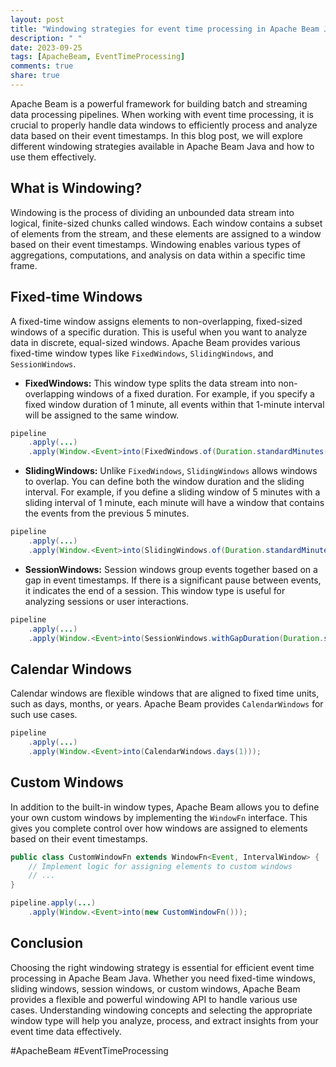 ```yaml
---
layout: post
title: "Windowing strategies for event time processing in Apache Beam Java"
description: " "
date: 2023-09-25
tags: [ApacheBeam, EventTimeProcessing]
comments: true
share: true
---
```


Apache Beam is a powerful framework for building batch and streaming data processing pipelines. When working with event time processing, it is crucial to properly handle data windows to efficiently process and analyze data based on their event timestamps. In this blog post, we will explore different windowing strategies available in Apache Beam Java and how to use them effectively.

## What is Windowing?

Windowing is the process of dividing an unbounded data stream into logical, finite-sized chunks called windows. Each window contains a subset of elements from the stream, and these elements are assigned to a window based on their event timestamps. Windowing enables various types of aggregations, computations, and analysis on data within a specific time frame.

## Fixed-time Windows

A fixed-time window assigns elements to non-overlapping, fixed-sized windows of a specific duration. This is useful when you want to analyze data in discrete, equal-sized windows. Apache Beam provides various fixed-time window types like `FixedWindows`, `SlidingWindows`, and `SessionWindows`.

- **FixedWindows:** This window type splits the data stream into non-overlapping windows of a fixed duration. For example, if you specify a fixed window duration of 1 minute, all events within that 1-minute interval will be assigned to the same window.

```java
pipeline
    .apply(...)
    .apply(Window.<Event>into(FixedWindows.of(Duration.standardMinutes(1))));
```

- **SlidingWindows:** Unlike `FixedWindows`, `SlidingWindows` allows windows to overlap. You can define both the window duration and the sliding interval. For example, if you define a sliding window of 5 minutes with a sliding interval of 1 minute, each minute will have a window that contains the events from the previous 5 minutes.

```java
pipeline
    .apply(...)
    .apply(Window.<Event>into(SlidingWindows.of(Duration.standardMinutes(5)).every(Duration.standardMinutes(1))));
```

- **SessionWindows:** Session windows group events together based on a gap in event timestamps. If there is a significant pause between events, it indicates the end of a session. This window type is useful for analyzing sessions or user interactions.

```java
pipeline
    .apply(...)
    .apply(Window.<Event>into(SessionWindows.withGapDuration(Duration.standardMinutes(10))));
```

## Calendar Windows

Calendar windows are flexible windows that are aligned to fixed time units, such as days, months, or years. Apache Beam provides `CalendarWindows` for such use cases.

```java
pipeline
    .apply(...)
    .apply(Window.<Event>into(CalendarWindows.days(1)));
```

## Custom Windows

In addition to the built-in window types, Apache Beam allows you to define your own custom windows by implementing the `WindowFn` interface. This gives you complete control over how windows are assigned to elements based on their event timestamps.

```java
public class CustomWindowFn extends WindowFn<Event, IntervalWindow> {
    // Implement logic for assigning elements to custom windows
    // ...
}
```

```java
pipeline.apply(...)
    .apply(Window.<Event>into(new CustomWindowFn()));
```

## Conclusion

Choosing the right windowing strategy is essential for efficient event time processing in Apache Beam Java. Whether you need fixed-time windows, sliding windows, session windows, or custom windows, Apache Beam provides a flexible and powerful windowing API to handle various use cases. Understanding windowing concepts and selecting the appropriate window type will help you analyze, process, and extract insights from your event time data effectively.

#ApacheBeam #EventTimeProcessing